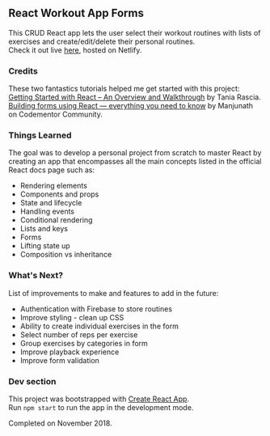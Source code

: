 ## React Workout App Forms

This CRUD React app lets the user select their workout routines with lists of exercises and create/edit/delete their personal routines.<br>
Check it out live [here](https://affectionate-goldwasser-0b06ea.netlify.com/), hosted on Netlify.

### Credits

These two fantastics tutorials helped me get started with this project:<br>
[Getting Started with React – An Overview and Walkthrough](https://www.taniarascia.com/getting-started-with-react/) by Tania Rascia.<br>
[Building forms using React — everything you need to know](https://www.codementor.io/blizzerand/building-forms-using-react-everything-you-need-to-know-iz3eyoq4y) by Manjunath on Codementor Community.

### Things Learned

The goal was to develop a personal project from scratch to master React by creating an app that encompasses all the main concepts listed in the official React docs page such as:

- Rendering elements
- Components and props
- State and lifecycle
- Handling events
- Conditional rendering
- Lists and keys
- Forms
- Lifting state up
- Composition vs inheritance

### What's Next?

List of improvements to make and features to add in the future:

- Authentication with Firebase to store routines
- Improve styling - clean up CSS
- Ability to create individual exercises in the form
- Select number of reps per exercise
- Group exercises by categories in form
- Improve playback experience
- Improve form validation

### Dev section

This project was bootstrapped with [Create React App](https://github.com/facebook/create-react-app).<br>
Run `npm start` to run the app in the development mode.

Completed on November 2018.
